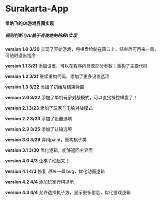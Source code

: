 # Surakarta-App

#### 常皓飞的Qt游戏界面实现

##### *规则判断与AI基于肖俊皓的阶段1实现*



**version 1.0  3/20**   实现了开始游戏，将棋盘绘制在窗口上，结束后可再来一局，可随时退出程序

**version 1.1  3/21**  添加设置，可以在程序内修改部分参数；重构了主要代码

**version 1.2  3/21**  继续重构代码，添加了更多设置选项

**version 1.3  3/22**  添加了初始及结束弹窗

**version 2.0  3/22**  添加了单机玩家对战模式，可以直接操控棋盘了！

**version 2.1  3/23**  添加了玩家与电脑对战模式

**version 2.2  3/23**  添加了设置选项

**version 2.3  3/25**  添加了认输选项

**version 3.0  3/29**  弃用paint，重构棋子类

**version 3.1  3/30**  优化逻辑，能够返回主界面

**version 4.0  4/3**  让棋子动起来！

**version 4.1  4/3**  修复 *再来一局* bug，优化动画逻辑

**version 4.2  4/4**  添加玩家行棋提示

**version 4.3  4/4**  允许选择执子方，显示更多信息，优化游戏逻辑
